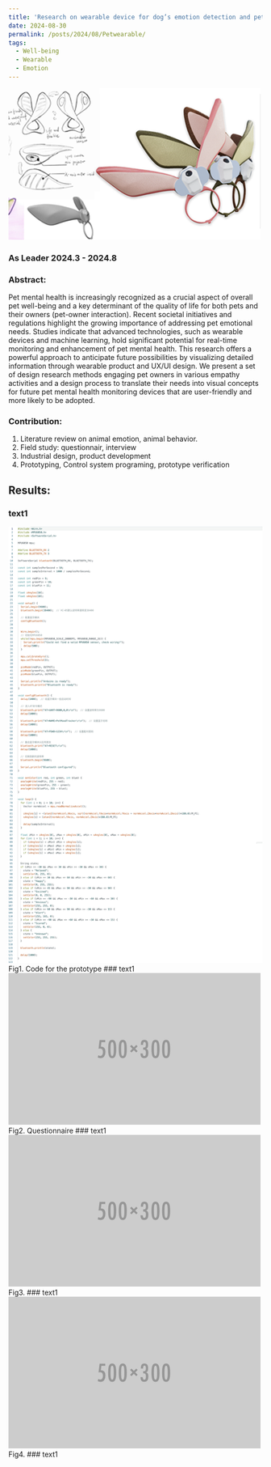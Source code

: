 ```yaml
---
title: 'Research on wearable device for dog’s emotion detection and pets’ depression'
date: 2024-08-30
permalink: /posts/2024/08/Petwearable/
tags:
  - Well-being
  - Wearable
  - Emotion
---
```

<img src='/images/b1.png'>


### **As Leader**  2024.3 - 2024.8
### **Abstract**: 
Pet mental health is increasingly recognized as a crucial aspect of overall pet well-being and a key determinant of the quality of life for both pets and their owners (pet-owner interaction). Recent societal initiatives and regulations highlight the growing importance of addressing pet emotional needs. Studies indicate that advanced technologies, such as wearable devices and machine learning, hold significant potential for real-time monitoring and enhancement of pet mental health. This research offers a powerful approach to anticipate future possibilities by visualizing detailed information through wearable product and UX/UI design. We present a set of design research methods engaging pet owners in various empathy activities and a design process to translate their needs into visual concepts for future pet mental health monitoring devices that are user-friendly and more likely to be adopted.
### **Contribution**:
1. Literature review on animal emotion, animal behavior.
2. Field study: questionnair, interview
3. Industrial design, product development
4. Prototyping, Control system programing, prototype verification
## Results:
### text1
<img src='/images/coding.jpg'>  
Fig1.  Code for the prototype
### text1
<img src='/images/500x300.png'>  
Fig2.  Questionnaire
### text1
<img src='/images/500x300.png'>  
Fig3.  
### text1
<img src='/images/500x300.png'>  
Fig4.  
### text1